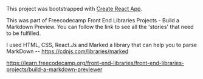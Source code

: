 This project was bootstrapped with [Create React App](https://github.com/facebookincubator/create-react-app).


This was part of Freecodecamp Front End Libraries Projects - Build a Markdown Preview.
You can follow the link to see all the 'stories' that need to be fulfilled.

I used HTML, CSS, React.Js and Marked a library that can help you to parse MarkDown --  https://cdnjs.com/libraries/marked

https://learn.freecodecamp.org/front-end-libraries/front-end-libraries-projects/build-a-markdown-previewer

